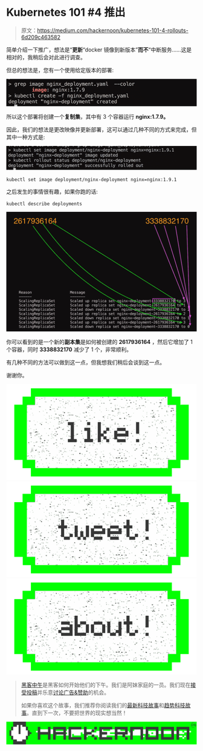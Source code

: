 # Kubernetes 101 #4 推出

> 原文：<https://medium.com/hackernoon/kubernetes-101-4-rollouts-6d209c463582>

简单介绍一下推广，想法是“**更新**“docker 镜像到新版本”**而不**“中断服务……这是相对的，我稍后会对此进行调查。

但总的想法是，您有一个使用给定版本的部署:

![](img/0fa08fd9046b40a6417fca4698db5278.png)

所以这个部署将创建一个**复制集**，其中有 3 个容器运行 **nginx:1.7.9。**

因此，我们的想法是更改映像并更新部署，这可以通过几种不同的方式来完成，但其中一种方式是:

![](img/fc7edabf401ab371e546257836506561.png)

```
kubectl set image deployment/nginx-deployment nginx=nginx:1.9.1
```

之后发生的事情很有趣，如果你跑的话:

```
kubectl describe deployments
```

![](img/c1b35ad83795ce62e3517b2f39972e6c.png)

你可以看到的是一个新的**副本集**是如何被创建的 **2617936164** ，然后它增加了 1 个容器，同时 **3338832170** 减少了 1 个，非常顺利。

有几种不同的方法可以做到这一点，但我想我们稍后会谈到这一点。

谢谢你。

[![](img/50ef4044ecd4e250b5d50f368b775d38.png)](http://bit.ly/HackernoonFB)[![](img/979d9a46439d5aebbdcdca574e21dc81.png)](https://goo.gl/k7XYbx)[![](img/2930ba6bd2c12218fdbbf7e02c8746ff.png)](https://goo.gl/4ofytp)

> [黑客中午](http://bit.ly/Hackernoon)是黑客如何开始他们的下午。我们是阿妹家庭的一员。我们现在[接受投稿](http://bit.ly/hackernoonsubmission)并乐意[讨论广告&赞助](mailto:partners@amipublications.com)的机会。
> 
> 如果你喜欢这个故事，我们推荐你阅读我们的[最新科技故事](http://bit.ly/hackernoonlatestt)和[趋势科技故事](https://hackernoon.com/trending)。直到下一次，不要把世界的现实想当然！

![](img/be0ca55ba73a573dce11effb2ee80d56.png)